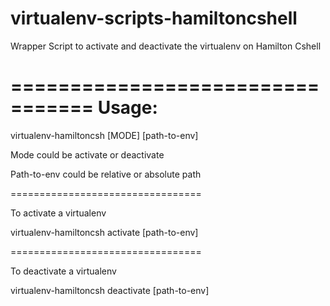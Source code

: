 virtualenv-scripts-hamiltoncshell
=================================

Wrapper Script to activate and deactivate the virtualenv on Hamilton Cshell

=================================
Usage:
=================================

virtualenv-hamiltoncsh [MODE] [path-to-env]

Mode could be activate or deactivate

Path-to-env could be relative or absolute path

=================================

To activate a virtualenv

virtualenv-hamiltoncsh activate [path-to-env]

=================================

To deactivate a virtualenv

virtualenv-hamiltoncsh deactivate [path-to-env]

